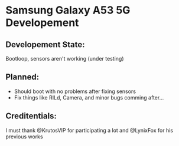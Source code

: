 # Samsung Galaxy A53 5G Developement
## Developement State:
Bootloop, sensors aren't working (under testing)
## Planned:
- Should boot with no problems after fixing sensors
- Fix things like RILd, Camera, and minor bugs comming after...

## Creditentials:
I must thank @KrutosVIP for participating a lot and @LynixFox for his previous works
